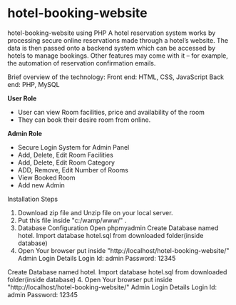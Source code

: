 # hotel-booking-website
hotel-booking-website using PHP
A hotel reservation system works by processing secure online reservations made through a hotel’s website.
The data is then passed onto a backend system which can be accessed by hotels to manage bookings. Other features may come with it – for example, the automation of reservation confirmation emails.

Brief overview of the technology:
Front end: HTML, CSS, JavaScript
Back end: PHP, MySQL

**User Role**
- User can view Room facilities, price and availability of the room
- They can book their desire room from online.

**Admin Role**
- Secure Login System for Admin Panel
- Add, Delete, Edit Room Facilities
- Add, Delete, Edit Room Category
- ADD, Remove, Edit Number of Rooms
- View Booked Room
- Add new Admin

Installation Steps
1. Download zip file and Unzip file on your local server.
2. Put this file inside "c:/wamp/www/" .
3. Database Configuration
Open phpmyadmin
Create Database named hotel.
Import database hotel.sql from downloaded folder(inside database)
4. Open Your browser put inside "http://localhost/hotel-booking-website/"
Admin Login Details
Login Id: admin
Password: 12345

Create Database named hotel.
Import database hotel.sql from downloaded folder(inside database)
4. Open Your browser put inside "http://localhost/hotel-booking-website/"
Admin Login Details
Login Id: admin
Password: 12345
